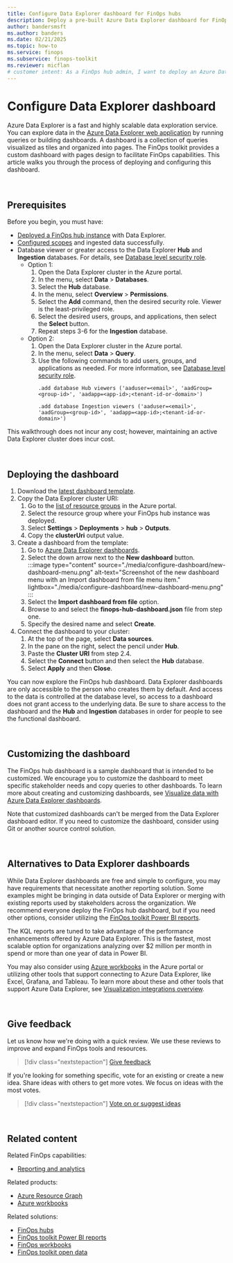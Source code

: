 ```yaml
---
title: Configure Data Explorer dashboard for FinOps hubs
description: Deploy a pre-built Azure Data Explorer dashboard for FinOps hubs to start analyzing cost and usage for your accounts.
author: bandersmsft
ms.author: banders
ms.date: 02/21/2025
ms.topic: how-to
ms.service: finops
ms.subservice: finops-toolkit
ms.reviewer: micflan
# customer intent: As a FinOps hub admin, I want to deploy an Azure Data Explorer dashboard so that I can analyze my costs.
---
```


<!-- markdownlint-disable-next-line MD025 -->
# Configure Data Explorer dashboard

Azure Data Explorer is a fast and highly scalable data exploration service. You can explore data in the [Azure Data Explorer web application](https://dataexplorer.azure.com) by running queries or building dashboards. A dashboard is a collection of queries visualized as tiles and organized into pages. The FinOps toolkit provides a custom dashboard with pages design to facilitate FinOps capabilities. This article walks you through the process of deploying and configuring this dashboard.

<br>

## Prerequisites

Before you begin, you must have:

- [Deployed a FinOps hub instance](finops-hubs-overview.md#create-a-new-hub) with Data Explorer.
- [Configured scopes](configure-scopes.md) and ingested data successfully.
- Database viewer or greater access to the Data Explorer **Hub** and **Ingestion** databases. For details, see [Database level security role](/kusto/management/manage-database-security-roles#database-level-security-roles). 
  - Option 1:
    1. Open the Data Explorer cluster in the Azure portal.
    2. In the menu, select **Data** > **Databases**.
    3. Select the **Hub** database.
    4. In the menu, select **Overview** > **Permissions**.
    5. Select the **Add** command, then the desired security role. Viewer is the least-privileged role.
    6. Select the desired users, groups, and applications, then select the **Select** button.
    7. Repeat steps 3-6 for the **Ingestion** database.
  - Option 2:
    1. Open the Data Explorer cluster in the Azure portal.
    2. In the menu, select **Data** > **Query**.
    3. Use the following commands to add users, groups, and applications as needed. For more information, see [Database level security role](/kusto/management/manage-database-security-roles?view=microsoft-fabric#database-level-security-roles).
       ```
       .add database Hub viewers ('aaduser=<email>', 'aadGroup=<group-id>', 'aadapp=<app-id>;<tenant-id-or-domain>')

       .add database Ingestion viewers ('aaduser=<email>', 'aadGroup=<group-id>', 'aadapp=<app-id>;<tenant-id-or-domain>')
       ```


This walkthrough does not incur any cost; however, maintaining an active Data Explorer cluster does incur cost.

<br>

## Deploying the dashboard

1. Download the [latest dashboard template](https://github.com/microsoft/finops-toolkit/releases/latest/download/finops-hub-dashboard.json).
2. Copy the Data Explorer cluster URI:
   1. Go to the [list of resource groups](https://portal.azure.com/#browse/resourcegroups) in the Azure portal.
   2. Select the resource group where your FinOps hub instance was deployed.
   3. Select **Settings** > **Deployments** > **hub** > **Outputs**.
   4. Copy the **clusterUri** output value.
3. Create a dashboard from the template:
   1. Go to [Azure Data Explorer dashboards](https://dataexplorer.azure.com/dashboards).
   2. Select the down arrow next to the **New dashboard** button.<br>
      :::image type="content" source="./media/configure-dashboard/new-dashboard-menu.png" alt-text="Screenshot of the new dashboard menu with an Import dashboard from file menu item." lightbox="./media/configure-dashboard/new-dashboard-menu.png" :::
   3. Select the **Import dashboard from file** option.
   4. Browse to and select the **finops-hub-dashboard.json** file from step one.
   5. Specify the desired name and select **Create**.
4. Connect the dashboard to your cluster:
   1. At the top of the page, select **Data sources**.
   2. In the pane on the right, select the pencil under **Hub**.
   3. Paste the **Cluster URI** from step 2.4.
   4. Select the **Connect** button and then select the **Hub** database.
   5. Select **Apply** and then **Close**.

You can now explore the FinOps hub dashboard. Data Explorer dashboards are only accessible to the person who creates them by default. And access to the data is controlled at the database level, so access to a dashboard does not grant access to the underlying data. Be sure to share access to the dashboard and the **Hub** and **Ingestion** databases in order for people to see the functional dashboard.

<br>

## Customizing the dashboard

The FinOps hub dashboard is a sample dashboard that is intended to be customized. We encourage you to customize the dashboard to meet specific stakeholder needs and copy queries to other dashboards. To learn more about creating and customizing dashboards, see [Visualize data with Azure Data Explorer dashboards](/azure/data-explorer/azure-data-explorer-dashboards).

Note that customized dashboards can't be merged from the Data Explorer dashboard editor. If you need to customize the dashboard, consider using Git or another source control solution.

<br>

## Alternatives to Data Explorer dashboards

While Data Explorer dashboards are free and simple to configure, you may have requirements that necessitate another reporting solution. Some examples might be bringing in data outside of Data Explorer or merging with existing reports used by stakeholders across the organization. We recommend everyone deploy the FinOps hub dashboard, but if you need other options, consider utilizing the [FinOps toolkit Power BI reports](../power-bi/reports.md).

The KQL reports are tuned to take advantage of the performance enhancements offered by Azure Data Explorer. This is the fastest, most scalable option for organizations analyzing over $2 million per month in spend or more than one year of data in Power BI.

You may also consider using [Azure workbooks](/azure/azure-monitor/visualize/workbooks-overview) in the Azure portal or utilizing other tools that support connecting to Azure Data Explorer, like Excel, Grafana, and Tableau. To learn more about these and other tools that support Azure Data Explorer, see [Visualization integrations overview](/azure/data-explorer/integrate-visualize-overview).

<br>

## Give feedback

Let us know how we're doing with a quick review. We use these reviews to improve and expand FinOps tools and resources.

> [!div class="nextstepaction"]
> [Give feedback](https://portal.azure.com/#view/HubsExtension/InProductFeedbackBlade/extensionName/FinOpsToolkit/cesQuestion/How%20easy%20or%20hard%20is%20it%20to%20use%20FinOps%20hubs%3F/cvaQuestion/How%20valuable%20are%20FinOps%20hubs%3F/surveyId/FTK0.9/bladeName/Hubs/featureName/ConfigureScopes)

If you're looking for something specific, vote for an existing or create a new idea. Share ideas with others to get more votes. We focus on ideas with the most votes.

> [!div class="nextstepaction"]
> [Vote on or suggest ideas](https://github.com/microsoft/finops-toolkit/issues?q=is%3Aissue%20is%3Aopen%20label%3A%22Tool%3A%20FinOps%20hubs%22%20sort%3Areactions-%2B1-desc)

<br>

## Related content

Related FinOps capabilities:

- [Reporting and analytics](../../framework/understand/reporting.md)

Related products:

- [Azure Resource Graph](/azure/governance/resource-graph/)
- [Azure workbooks](/azure/azure-monitor/visualize/workbooks-overview)

Related solutions:

- [FinOps hubs](finops-hubs-overview.md)
- [FinOps toolkit Power BI reports](../power-bi/reports.md)
- [FinOps workbooks](../workbooks/finops-workbooks-overview.md)
- [FinOps toolkit open data](../open-data.md)

<br>
